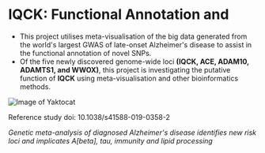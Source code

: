 # IQCK: Functional Annotation and 

* This project utilises meta-visualisation of the big data generated from the world's largest GWAS of late-onset Alzheimer's disease to assist in the functional annotation of novel SNPs.
* Of the five newly discovered genome-wide loci **(IQCK, ACE, ADAM10, ADAMTS1, and WWOX)**, this project is investigating the putative function of **IQCK** using meta-visualisation and other bioinformatics methods.

![Image of Yaktocat](https://octodex.github.com/images/yaktocat.png)

Reference study doi: 10.1038/s41588-019-0358-2

*Genetic meta-analysis of diagnosed Alzheimer's disease identifies new risk loci and implicates A[beta], tau, immunity and lipid processing*
